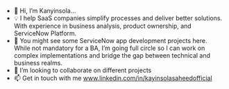 - 👋 Hi, I’m Kanyinsola... 
- 💡 I help SaaS companies simplify processes and deliver better solutions. With experience in business analysis, product ownership, and ServiceNow Platform.
- 🔌 You might see some ServiceNow app development projects here. While not mandatory for a BA, I’m going full circle so I can work on complex implementations and bridge the gap between technical and business realms.
- 💞️ I’m looking to collaborate on different projects
- 📫 Get in touch with me www.linkedin.com/in/kayinsolasaheedofficial
<!---
Kanyinsola-S/Kanyinsola-S is a ✨ special ✨ repository because its `README.md` (this file) appears on your GitHub profile.
You can click the Preview link to take a look at your changes.
--->
